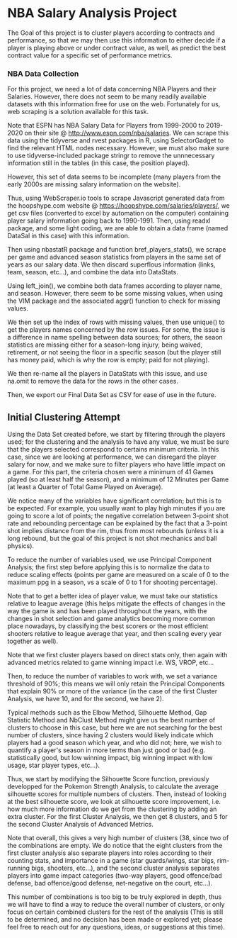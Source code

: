 # NBA Salary Analysis Project

The Goal of this project is to cluster players according to contracts and performance, so that we may then use this information to either decide if a player is playing above or under contract value, as well, as predict the best contract value for a specific set of performance metrics.

### NBA Data Collection

For this project, we need a lot of data concerning NBA Players and their Salaries. However, there does not seem to be many readily available datasets with this information free for use on the web. Fortunately for us, web scraping is a solution available for this task.

Note that ESPN has NBA Salary Data for Players from 1999-2000 to 2019-2020 on their site @ http://www.espn.com/nba/salaries. We can scrape this data using the tidyverse and rvest packages in R, using SelectorGadget to find the relevant HTML nodes necessary. However, we must also make sure to use tidyverse-included package stringr to remove the unnnecessary information still in the tables (in this case, the position played).

However, this set of data seems to be incomplete (many players from the early 2000s are missing salary information on the website).

Thus, using WebScraper.io tools to scrape Javascript generated data from the hoopshype.com website @ https://hoopshype.com/salaries/players/, we get csv files (converted to excel by automation on the computer) containing player salary information going back to 1990-1991. Then, using readxl package, and some light coding, we are able to obtain a data frame (named DataSal in this case) with this information.

Then using nbastatR package and function bref_players_stats(), we scrape per game and advanced season statistics from players in the same set of years as our salary data. We then discard superflous information (links, team, season, etc...), and combine the data into DataStats.

Using left_join(), we combine both data frames according to player name, and season. However, there seem to be some missing values, when using the VIM package and the associated aggr() function to check for missing values.

We then set up the index of rows with missing values, then use unique() to get the players names concerned by the row issues. For some, the issue is a difference in name spelling between data sources; for others, the seaon statistics are missing either for a season-long injury, being waived, retirement, or not seeing the floor in a specific season (but the player still has money paid, which is why the row is empty; paid for not playing).

We then re-name all the players in DataStats with this issue, and use na.omit to remove the data for the rows in the other cases.

Then, we export our Final Data Set as CSV for ease of use in the future.

## Initial Clustering Attempt

Using the Data Set created before, we start by filtering through the players used; for the clustering and the analysis to have any value, we must be sure that the players selected correspond to certains minimum criteria. In this case, since we are looking at performance, we can disregard the player salary for now, and we make sure to filter players who have little impact on a game. For this part, the criteria chosen were a minimum of 41 Games played (so at least half the season), and a minimum of 12 Minutes per Game (at least a Quarter of Total Game Played on Average).

We notice many of the variables have significant correlation; but this is to be expected. For example, you usually want to play high minutes if you are going to score a lot of points; the negative correlation between 3-point shot rate and rebounding percentage can be explained by the fact that a 3-point shot implies distance from the rim, thus from most rebounds (unless it is a long rebound, but the goal of this project is not shot mechanics and ball physics).

To reduce the number of variables used, we use Principal Component Analysis; the first step before applying this is to normalize the data to reduce scaling effects (points per game are measured on a scale of 0 to the maximum ppg in a season, vs a scale of 0 to 1 for shooting percentage).

Note that to get a better idea of player value, we must take our statistics relative to league average (this helps mitigate the effects of changes in the way the game is and has been played throughout the years, with the changes in shot selection and game analytics becoming more common place nowadays, by classifying the best scorers or the most efficient shooters relative to league average that year, and then scaling every year together as well).

Note that we first cluster players based on direct stats only, then again with advanced metrics related to game winning impact i.e. WS, VROP, etc...

Then, to reduce the number of variables to work with, we set a variance threshold of 90%; this means we will only retain the Principal Components that explain 90% or more of the variance (in the case of the first Cluster Analysis, we have 10, and for the second, we have 2).

Typical methods such as the Elbow Method, Silhouette Method, Gap Statistic Method and NbClust Method might give us the best number of clusters to choose in this case, but here we are not searching for the best number of clusters, since having 2 clusters would likely indicate which players had a good season which year, and who did not; here, we wish to quantify a player's season in more terms than just good or bad (e.g. statistically good, but low winning impact, big winning impact with low usage, star player types, etc...).

Thus, we start by modifying the Silhouette Score function, previously developped for the Pokemon Strength Analysis, to calculate the average silhouette scores for multiple numbers of clusters. Then, instead of looking at the best silhouette score, we look at silhouette score improvement, i.e. how much more information do we get from the clustering by adding an extra cluster. For the first Cluster Analysis, we then get 8 clusters, and 5 for the second Cluster Analysis of Advanced Metrics.

Note that overall, this gives a very high number of clusters (38, since two of the combinations are empty. We do notice that the eight clusters from the first cluster analysis also separate players into roles according to their counting stats, and importance in a game (star guards/wings, star bigs, rim-running bigs, shooters, etc...), and the second cluster analysis separates players into game impact categories (two-way players, good offence/bad defense, bad offence/good defense, net-negative on the court, etc...).

This number of combinations is too big to be truly explored in depth, thus we will have to find a way to reduce the overall number of clusters, or only focus on certain combined clusters for the rest of the analysis (This is still to be determined, and no decision has been made or explored yet; please feel free to reach out for any questions, ideas, or suggestions at this time).
